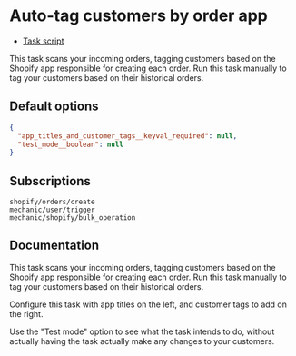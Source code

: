 # Auto-tag customers by order app

* [Task script](./script.liquid)

This task scans your incoming orders, tagging customers based on the Shopify app responsible for creating each order. Run this task manually to tag your customers based on their historical orders.

## Default options

```json
{
  "app_titles_and_customer_tags__keyval_required": null,
  "test_mode__boolean": null
}
```

## Subscriptions

```liquid
shopify/orders/create
mechanic/user/trigger
mechanic/shopify/bulk_operation
```

## Documentation

This task scans your incoming orders, tagging customers based on the Shopify app responsible for creating each order. Run this task manually to tag your customers based on their historical orders.

Configure this task with app titles on the left, and customer tags to add on the right.

Use the "Test mode" option to see what the task intends to do, without actually having the task actually make any changes to your customers.
